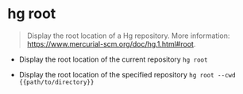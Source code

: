 # hg root
> Display the root location of a Hg repository.
> More information: <https://www.mercurial-scm.org/doc/hg.1.html#root>.

- Display the root location of the current repository
`hg root`

- Display the root location of the specified repository
`hg root --cwd {{path/to/directory}}`
